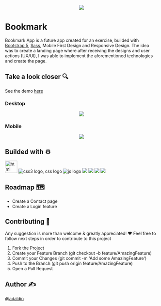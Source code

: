 <div id="header" align="center">
  <img src="https://user-images.githubusercontent.com/18453013/192295453-6368810b-f7e6-4365-aaa2-99732cc572e2.gif"/>
</div>

# Bookmark 
Bookmark App is a future app created for an exercise, builded with [Bootstrap 5](https://getbootstrap.com/), [Sass](https://sass-lang.com/), Mobile First Design and Responsive Design. The idea was to create a landing page where after receiving the designs and user actions (UX/UI), I was able to implement the aforementioned technologies and create the page.


## Take a look closer 🔍
See the demo [here](https://bookmarkappp.netlify.app)
### Desktop
<p align="center">
  <img src="https://user-images.githubusercontent.com/18453013/191463823-1ed3fb7c-4040-4785-8167-d0a63eb98ef4.gif" />
</p>

### Mobile
<p align="center">
  <img src="https://user-images.githubusercontent.com/18453013/191462619-b2d868c9-ab56-4ef8-ab02-1cf90efc592b.gif" />
</p>

## Builded with ⚙️
<div>
<img src="https://img.icons8.com/external-those-icons-flat-those-icons/48/000000/external-HTML5-programming-and-development-those-icons-flat-those-icons.png"alt="html logo" width="40px"/>
  <img src="https://img.icons8.com/color/48/000000/css3.png" alt="css3 logo, css logo"/>
  <img src="https://img.icons8.com/fluency/48/000000/javascript.png"alt="js logo"/>
  <img src="https://img.icons8.com/color/48/000000/bootstrap.png"/>
  <img src="https://img.icons8.com/material-outlined/48/000000/sass.png"/>
  <img src="https://img.icons8.com/external-xnimrodx-lineal-gradient-xnimrodx/64/000000/external-responsive-responsive-design-xnimrodx-lineal-gradient-xnimrodx.png"/>
  <img src="https://img.icons8.com/color/48/000000/git.png"/>
    </div>   
    

## Roadmap 🗺️
* Create a Contact page
* Create a Login feature


## Contributing 🤝
 Any suggestion is more than welcome & greatly appreciated! ❤️
 Feel free to follow next steps in order to contribute to this project
 
1. Fork the Project 
2. Create your Feature Branch (git checkout -b feature/AmazingFeature) 
3. Commit your Changes (git commit -m 'Add some AmazingFeature')
4. Push to the Branch (git push origin feature/AmazingFeature)
5. Open a Pull Request


## Author ✍️
[@adaldin](https://github.com/adaldin)

